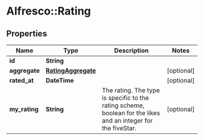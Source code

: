 # Alfresco::Rating

## Properties
Name | Type | Description | Notes
------------ | ------------- | ------------- | -------------
**id** | **String** |  | 
**aggregate** | [**RatingAggregate**](RatingAggregate.md) |  | [optional] 
**rated_at** | **DateTime** |  | [optional] 
**my_rating** | **String** | The rating. The type is specific to the rating scheme, boolean for the likes and an integer for the fiveStar. | [optional] 


